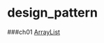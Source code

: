 # design_pattern
###ch01
[ArrayList](https://docs.oracle.com/javase/jp/8/docs/api/java/util/ArrayList.html)
